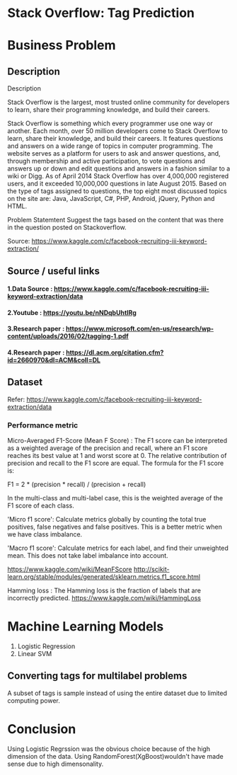 # Stack Overflow: Tag Prediction


#  Business Problem
##  Description

Description

Stack Overflow is the largest, most trusted online community for developers to learn, share their programming knowledge, and build their careers.

Stack Overflow is something which every programmer use one way or another. Each month, over 50 million developers come to Stack Overflow to learn, share their knowledge, and build their careers. It features questions and answers on a wide range of topics in computer programming. The website serves as a platform for users to ask and answer questions, and, through membership and active participation, to vote questions and answers up or down and edit questions and answers in a fashion similar to a wiki or Digg. As of April 2014 Stack Overflow has over 4,000,000 registered users, and it exceeded 10,000,000 questions in late August 2015. Based on the type of tags assigned to questions, the top eight most discussed topics on the site are: Java, JavaScript, C#, PHP, Android, jQuery, Python and HTML.

Problem Statemtent
Suggest the tags based on the content that was there in the question posted on Stackoverflow.

Source: https://www.kaggle.com/c/facebook-recruiting-iii-keyword-extraction/
##  Source / useful links

#### 1.Data Source : https://www.kaggle.com/c/facebook-recruiting-iii-keyword-extraction/data ####
#### 2.Youtube : https://youtu.be/nNDqbUhtIRg ####
#### 3.Research paper : https://www.microsoft.com/en-us/research/wp-content/uploads/2016/02/tagging-1.pdf ####
#### 4.Research paper : https://dl.acm.org/citation.cfm?id=2660970&dl=ACM&coll=DL ####


##  Dataset

Refer: https://www.kaggle.com/c/facebook-recruiting-iii-keyword-extraction/data

### Performance metric

Micro-Averaged F1-Score (Mean F Score) : The F1 score can be interpreted as a weighted average of the precision and recall, where an F1 score reaches its best value at 1 and worst score at 0. The relative contribution of precision and recall to the F1 score are equal. The formula for the F1 score is:

F1 = 2 * (precision * recall) / (precision + recall)

In the multi-class and multi-label case, this is the weighted average of the F1 score of each class.

'Micro f1 score':
Calculate metrics globally by counting the total true positives, false negatives and false positives. This is a better metric when we have class imbalance.

'Macro f1 score':
Calculate metrics for each label, and find their unweighted mean. This does not take label imbalance into account.

https://www.kaggle.com/wiki/MeanFScore
http://scikit-learn.org/stable/modules/generated/sklearn.metrics.f1_score.html

Hamming loss : The Hamming loss is the fraction of labels that are incorrectly predicted.
https://www.kaggle.com/wiki/HammingLoss


# Machine Learning Models
1. Logistic Regression
2. Linear SVM
##  Converting tags for multilabel problems
A subset of tags is sample instead of using the entire dataset due to limited computing power.

# Conclusion
Using Logistic Regrssion was the obvious choice because of the high dimension of the data. Using RandomForest(XgBoost)wouldn't have made sense due to high dimensonality.



